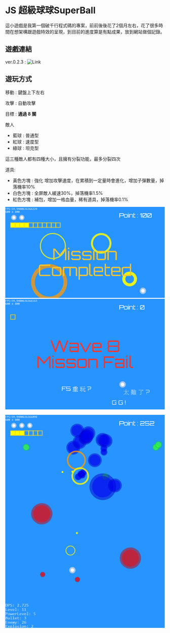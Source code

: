 # JS 超級球球SuperBall

這小遊戲是我第一個破千行程式碼的專案，前前後後花了2個月左右，花了很多時間在想架構跟遊戲特效的呈現，到目前的進度算是有點成果，放到網站做個記錄。


## 遊戲連結

ver.0.2.3 : ![Link](https://davidhsu666.com/archives/js-superball/)

## 遊玩方式

移動 : 鍵盤上下左右

攻擊 : 自動攻擊

目標 : **通過 8 關**

敵人
- 藍球 : 普通型
- 紅球 : 速度型
- 綠球 : 坦克型

這三種敵人都有四種大小，且擁有分裂功能，最多分裂四次

道具:
- 黃色方塊 : 強化 增加攻擊速度，在累積到一定量時會進化，增加子彈數量，掉落機率10%
- 白色方塊 : 全屏敵人緩速30%，掉落機率1.5%
- 紅色方塊 : 補包，增加一格血量，稀有道具，掉落機率0.1%

![任務成功](img/canvas.png)
![任務失敗](img/canvas1.png)

![遊戲畫面](img/smallballgame1.png)
